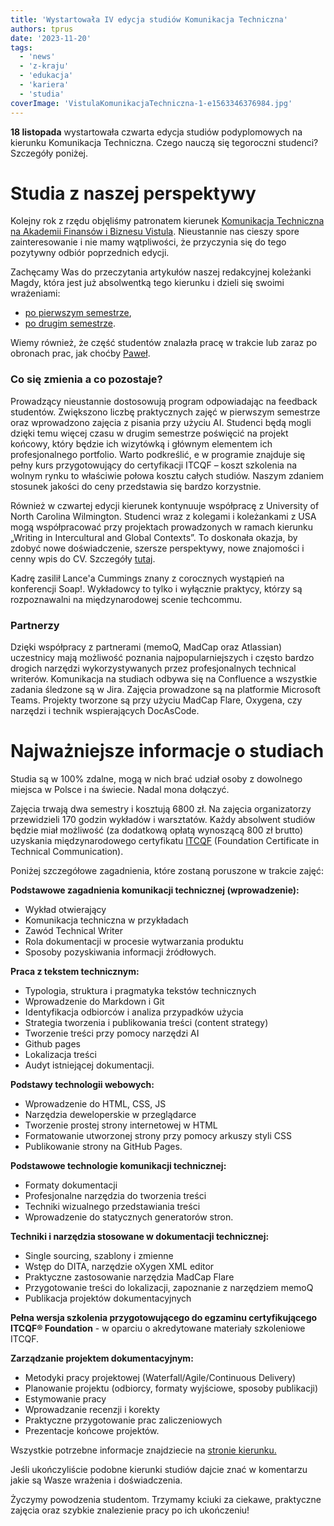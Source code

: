 ```yaml
---
title: 'Wystartowała IV edycja studiów Komunikacja Techniczna'
authors: tprus
date: '2023-11-20'
tags:
  - 'news'
  - 'z-kraju'
  - 'edukacja'
  - 'kariera'
  - 'studia'
coverImage: 'VistulaKomunikacjaTechniczna-1-e1563346376984.jpg'
---
```


**18 listopada** wystartowała czwarta edycja studiów podyplomowych na kierunku
Komunikacja Techniczna. Czego nauczą się tegoroczni studenci?
Szczegóły poniżej.

<!--truncate-->

# Studia z naszej perspektywy

Kolejny rok z rzędu objęliśmy patronatem kierunek 
[Komunikacja Techniczna na Akademii Finansów i Biznesu Vistula](https://www.vistula.edu.pl/kierunki-studiow/studia-podyplomowe/informatyka/komunikacja-techniczna). Nieustannie nas cieszy spore zainteresowanie i nie mamy wątpliwości, że przyczynia się do tego pozytywny odbiór poprzednich edycji.

Zachęcamy Was do przeczytania artykułów naszej redakcyjnej
koleżanki Magdy, która jest już absolwentką tego kierunku i dzieli się swoimi
wrażeniami:

- [po pierwszym semestrze](http://techwriter.pl/komunikacja-techniczna-jak-sie-studiuje/),
- [po drugim semestrze](http://techwriter.pl/komunikacja-techniczna-drugi-semestr/).

Wiemy również, że część studentów znalazła pracę w trakcie lub zaraz po obronach prac, jak choćby [Paweł](https://www.linkedin.com/posts/pawel-woznikowski_this-is-probably-my-most-personal-professional-activity-7114579776916353024-kC8e/).   

### Co się zmienia a co pozostaje?

Prowadzący nieustannie dostosowują program odpowiadając na feedback studentów. Zwiększono liczbę praktycznych zajęć w pierwszym semestrze oraz wprowadzono zajęcia z pisania przy użyciu AI. Studenci będą mogli dzięki temu więcej czasu w drugim semestrze poświęcić na projekt końcowy, który będzie ich wizytówką i głównym elementem ich profesjonalnego portfolio.
Warto podkreślić, e w programie znajduje się pełny kurs przygotowujący do certyfikacji ITCQF – koszt szkolenia na wolnym
rynku to właściwie połowa kosztu całych studiów. Naszym zdaniem stosunek jakości
do ceny przedstawia się bardzo korzystnie.

Również w czwartej edycji kierunek kontynuuje współpracę z University of North Carolina
Wilmington. Studenci wraz z kolegami i
koleżankami z USA mogą współpracować przy projektach prowadzonych w ramach
kierunku „Writing in Intercultural and Global Contexts”. To doskonała okazja, by
zdobyć nowe doświadczenie, szersze perspektywy, nowe znajomości i cenny wpis do
CV. Szczegóły [tutaj](https://www.craft.do/s/VOd7B47ytH4bhA).

Kadrę zasilił Lance'a Cummings znany z corocznych wystąpień na konferencji Soap!. Wykładowcy to tylko i wyłącznie praktycy, którzy
są rozpoznawalni na międzynarodowej scenie techcommu. 

### Partnerzy

Dzięki współpracy z partnerami (memoQ, MadCap oraz Atlassian) uczestnicy mają możliwość poznania najpopularniejszych i często bardzo drogich
narzędzi wykorzystywanych przez profesjonalnych technical writerów. Komunikacja na studiach odbywa się na Confluence a wszystkie zadania śledzone są w Jira. Zajęcia prowadzone są na platformie Microsoft Teams. Projekty tworzone są przy użyciu MadCap Flare, Oxygena, czy narzędzi i technik wspierających DocAsCode.


# Najważniejsze informacje o studiach

Studia są w 100% zdalne, mogą w nich brać udział osoby z dowolnego miejsca w
Polsce i na świecie. Nadal mona dołączyć.

Zajęcia trwają dwa semestry i kosztują 6800 zł. Na zajęcia organizatorzy
przewidzieli 170 godzin wykładów i warsztatów. Każdy absolwent studiów będzie miał możliwość
(za dodatkową opłatą wynoszącą 800 zł brutto) uzyskania międzynarodowego
certyfikatu [ITCQF](https://itcqf.org/) (Foundation Certificate in Technical
Communication).

Poniżej szczegółowe zagadnienia, które zostaną poruszone w trakcie zajęć:

**Podstawowe zagadnienia komunikacji technicznej (wprowadzenie):**

- Wykład otwierający
- Komunikacja techniczna w przykładach
- Zawód Technical Writer
- Rola dokumentacji w procesie wytwarzania produktu
- Sposoby pozyskiwania informacji źródłowych.

**Praca z tekstem technicznym:**

- Typologia, struktura i pragmatyka tekstów technicznych
- Wprowadzenie do Markdown i Git
- Identyfikacja odbiorców i analiza przypadków użycia
- Strategia tworzenia i publikowania treści (content strategy)
- Tworzenie treści przy pomocy narzędzi AI
- Github pages
- Lokalizacja treści
- Audyt istniejącej dokumentacji.

**Podstawy technologii webowych:**

- Wprowadzenie do HTML, CSS, JS
- Narzędzia deweloperskie w przeglądarce
- Tworzenie prostej strony internetowej w HTML
- Formatowanie utworzonej strony przy pomocy arkuszy styli CSS
- Publikowanie strony na GitHub Pages.

**Podstawowe technologie komunikacji technicznej:**

- Formaty dokumentacji
- Profesjonalne narzędzia do tworzenia treści
- Techniki wizualnego przedstawiania treści
- Wprowadzenie do statycznych generatorów stron.

**Techniki i narzędzia stosowane w dokumentacji technicznej:**

- Single sourcing, szablony i zmienne
- Wstęp do DITA, narzędzie oXygen XML editor
- Praktyczne zastosowanie narzędzia MadCap Flare
- Przygotowanie treści do lokalizacji, zapoznanie z narzędziem memoQ
- Publikacja projektów dokumentacyjnych

**Pełna wersja szkolenia przygotowującego do egzaminu certyfikującego ITCQF® Foundation** - w
oparciu o akredytowane materiały szkoleniowe ITCQF.

**Zarządzanie projektem dokumentacyjnym:**

- Metodyki pracy projektowej (Waterfall/Agile/Continuous Delivery)
- Planowanie projektu (odbiorcy, formaty wyjściowe, sposoby publikacji)
- Estymowanie pracy
- Wprowadzanie recenzji i korekty
- Praktyczne przygotowanie prac zaliczeniowych
- Prezentacje końcowe projektów.

Wszystkie potrzebne informacje znajdziecie na
[stronie kierunku.](https://www.vistula.edu.pl/kierunki-studiow/kontynuacja-edukacji/studia-podyplomowe/informatyka/komunikacja-techniczna)

Jeśli ukończyliście podobne kierunki studiów dajcie znać w komentarzu jakie są Wasze wrażenia i doświadczenia. 

Życzymy powodzenia studentom. Trzymamy kciuki za ciekawe, praktyczne zajęcia oraz szybkie znalezienie pracy po
ich ukończeniu!
